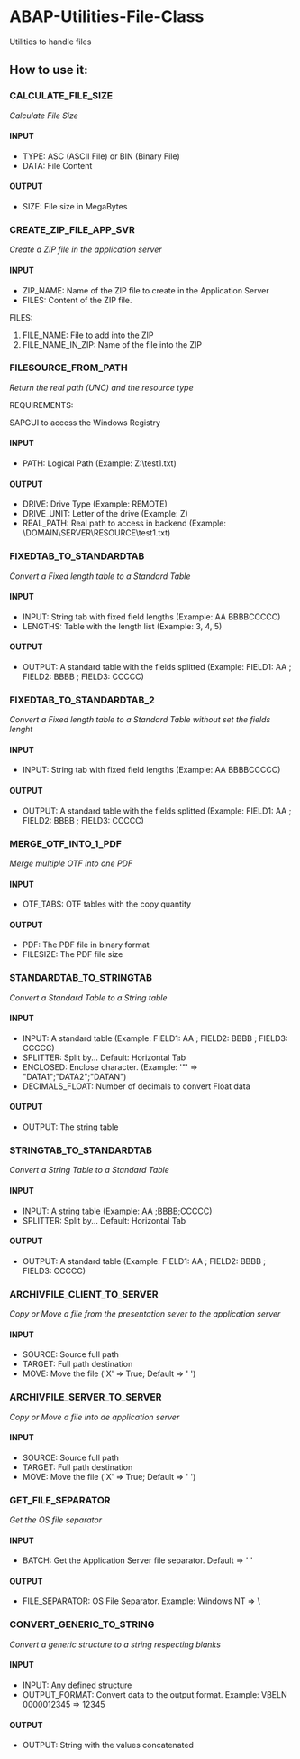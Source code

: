 # ABAP-Utilities-File-Class
Utilities to handle files

## How to use it:

### CALCULATE_FILE_SIZE

_Calculate File Size_

#### INPUT
* TYPE: ASC (ASCII File) or BIN (Binary File)
* DATA: File Content

#### OUTPUT
* SIZE: File size in MegaBytes

### CREATE_ZIP_FILE_APP_SVR

_Create a ZIP file in the application server_

#### INPUT
* ZIP_NAME: Name of the ZIP file to create in the Application Server
* FILES: Content of the ZIP file.

FILES:

1. FILE_NAME: File to add into the ZIP
2. FILE_NAME_IN_ZIP: Name of the file into the ZIP

### FILESOURCE_FROM_PATH

_Return the real path (UNC) and the resource type_

REQUIREMENTS:

SAPGUI to access the Windows Registry

#### INPUT 
* PATH: Logical Path (Example: Z:\test1.txt)

#### OUTPUT
* DRIVE: Drive Type (Example: REMOTE)
* DRIVE_UNIT: Letter of the drive (Example: Z)
* REAL_PATH: Real path to access in backend (Example: \\DOMAIN\SERVER\RESOURCE\test1.txt)

### FIXEDTAB_TO_STANDARDTAB

_Convert a Fixed length table to a Standard Table_

#### INPUT 
* INPUT: String tab with fixed field lengths (Example: AA BBBBCCCCC)
* LENGTHS: Table with the length list (Example: 3, 4, 5)

#### OUTPUT
* OUTPUT: A standard table with the fields splitted (Example: FIELD1: AA ; FIELD2: BBBB ; FIELD3: CCCCC)

### FIXEDTAB_TO_STANDARDTAB_2

_Convert a Fixed length table to a Standard Table without set the fields lenght_

#### INPUT
* INPUT: String tab with fixed field lengths (Example: AA BBBBCCCCC)

#### OUTPUT
* OUTPUT: A standard table with the fields splitted (Example: FIELD1: AA ; FIELD2: BBBB ; FIELD3: CCCCC)

### MERGE_OTF_INTO_1_PDF

_Merge multiple OTF into one PDF_

#### INPUT
* OTF_TABS: OTF tables with the copy quantity

#### OUTPUT
* PDF: The PDF file in binary format
* FILESIZE: The PDF file size

### STANDARDTAB_TO_STRINGTAB

_Convert a Standard Table to a String table_

#### INPUT 
* INPUT: A standard table (Example: FIELD1: AA ; FIELD2: BBBB ; FIELD3: CCCCC)
* SPLITTER: Split by... Default: Horizontal Tab
* ENCLOSED: Enclose character. (Example: '"' => "DATA1";"DATA2";"DATAN")
* DECIMALS_FLOAT: Number of decimals to convert Float data

#### OUTPUT
* OUTPUT: The string table

### STRINGTAB_TO_STANDARDTAB

_Convert a String Table to a Standard Table_

#### INPUT 
* INPUT: A string table (Example: AA ;BBBB;CCCCC)
* SPLITTER: Split by... Default: Horizontal Tab

#### OUTPUT
* OUTPUT: A standard table (Example: FIELD1: AA ; FIELD2: BBBB ; FIELD3: CCCCC)

### ARCHIVFILE_CLIENT_TO_SERVER

_Copy or Move a file from the presentation sever to the application server_

#### INPUT
* SOURCE: Source full path
* TARGET: Full path destination
* MOVE: Move the file ('X' => True; Default => ' ')

### ARCHIVFILE_SERVER_TO_SERVER

_Copy or Move a file into de application server_

#### INPUT
* SOURCE: Source full path
* TARGET: Full path destination
* MOVE: Move the file ('X' => True; Default => ' ')

### GET_FILE_SEPARATOR

_Get the OS file separator_

#### INPUT
* BATCH: Get the Application Server file separator. Default => ' '

#### OUTPUT
* FILE_SEPARATOR: OS File Separator. Example: Windows NT => \

### CONVERT_GENERIC_TO_STRING

_Convert a generic structure to a string respecting blanks_

#### INPUT
* INPUT: Any defined structure
* OUTPUT_FORMAT: Convert data to the output format. Example: VBELN 0000012345 => 12345

#### OUTPUT
* OUTPUT: String with the values concatenated
